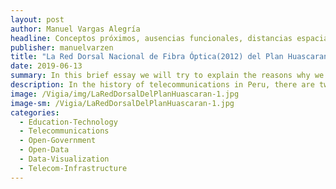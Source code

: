 ```yaml
---
layout: post
author: Manuel Vargas Alegría
headline: Conceptos próximos, ausencias funcionales, distancias espaciales.   
publisher: manuelvarzen
title: "La Red Dorsal Nacional de Fibra Óptica(2012) del Plan Huascaran(2001)"
date: 2019-06-13
summary: In this brief essay we will try to explain the reasons why we affirm that the Huascaran plan is similar to the National Fiber Optic Dorsal Network project.
description: In the history of telecommunications in Peru, there are two important and similar milestones: the Huascaran plan (2001) and the National Fiber Optic Dorsal Network (2012). 
image: /Vigia/img/LaRedDorsalDelPlanHuascaran-1.jpg
image-sm: /Vigia/LaRedDorsalDelPlanHuascaran-1.jpg
categories:
  - Education-Technology  
  - Telecommunications
  - Open-Government
  - Open-Data
  - Data-Visualization
  - Telecom-Infrastructure
---
```

